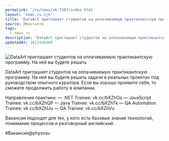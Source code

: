 ```yaml
---
permalink: '/ru/news/vk-7387/index.html'
layout: 'news.ru.njk'
title: 'DataArt приглашает студентов на оплачиваемую практикантскую программу.'
source: ВКонтакте
tags:
  - news_ru
description: 'DataArt приглашает студентов на оплачиваемую практикантскую программу.'
updatedAt: 1612436460
---
```

![DataArt приглашает студентов на оплачиваемую практикантскую программу. На ней вы будете решать](https://sun9-41.userapi.com/sun9-66/impg/mMqgNEWYt3oraQ9WBT4-CVfYgwHX_VaXqhjIcA/5G-WV9r6Mwg.jpg?size=1115x743&quality=96&sign=9d532243ea9d55b407c5004a4a8909ac&c_uniq_tag=dCknizsnlGoQIW19u5Zih3gzMM6GogPK3zumkXWd-m8&type=album)

DataArt приглашает студентов на оплачиваемую практикантскую программу. На ней вы будете решать задачи в реальных проектах под руководством опытного куратора. Если вы хорошо проявите себя, то сможете продолжить работу в компании.

Направления практики:
— .NET Trainee: vk.cc/bXZhOa
— JavaScript Trainee: vk.cc/bXZhQP
— Java Trainee: vk.cc/bXZhTk
— QA Automation Trainee: vk.cc/bXZhUu
— QA Trainee: vk.cc/bXZhVu

Вакансии подходят для тех, у кого есть базовые знания технологий, понимание процессов и разговорный английский.

#Вакансия@physvsu
